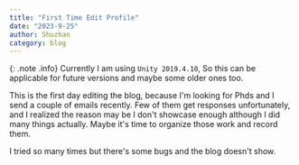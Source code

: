 ```yaml
---
title: "First Time Edit Profile"
date: "2023-9-25"
author: Shuzhan
category: blog 
---
```

{: .note .info}
Currently I am using `Unity 2019.4.10`, So this can be applicable for future versions and maybe some older ones too. 

This is the first day editing the blog, because I'm looking for Phds and I send a couple of emails recently. Few of them get responses unfortunately, and I realized the reason may be I don't showcase enough although I did many things actually. Maybe it's time to organize those work and record them.

I tried so many times but there's some bugs and the blog doesn't show.

